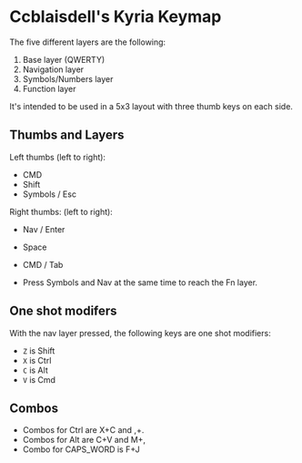 # Ccblaisdell's Kyria Keymap

The five different layers are the following:
1. Base layer (QWERTY)
2. Navigation layer
3. Symbols/Numbers layer
4. Function layer

It's intended to be used in a 5x3 layout with three thumb keys on each side.

## Thumbs and Layers

Left thumbs (left to right):

- CMD
- Shift
- Symbols / Esc

Right thumbs: (left to right):

- Nav / Enter
- Space
- CMD / Tab

- Press Symbols and Nav at the same time to reach the Fn layer.

## One shot modifers

With the nav layer pressed, the following keys are one shot modifiers:

- `Z` is Shift
- `X` is Ctrl
- `C` is Alt
- `V` is Cmd

## Combos

- Combos for Ctrl are X+C and ,+.
- Combos for Alt are C+V and M+,
- Combo for CAPS_WORD is F+J

